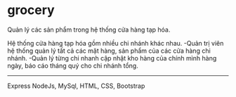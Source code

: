 # grocery
Quản lý các sản phẩm trong hệ thống cửa hàng tạp hóa.

Hệ thống cửa hàng tạp hóa gồm nhiều chi nhánh khác nhau.
-Quản trị viên hệ thống quản lý tất cả các mặt hàng, sản phẩm của các cửa hàng chi nhánh.
-Quản lý từng chi nhanh cập nhật kho hàng của chính mình hàng ngày, báo cáo tháng quý cho chi nhánh tổng.

*****************************************************
Express NodeJs, MySql, HTML, CSS, Bootstrap
